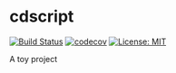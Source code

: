# cdscript
[![Build Status](https://travis-ci.org/cdsama/cdscript.svg?branch=master)](https://travis-ci.org/cdsama/cdscript)
[![codecov](https://codecov.io/gh/cdsama/cdscript/branch/master/graph/badge.svg)](https://codecov.io/gh/cdsama/cdscript)
[![License: MIT](https://img.shields.io/badge/License-MIT-5fcc0b.svg)](LICENSE)

A toy project